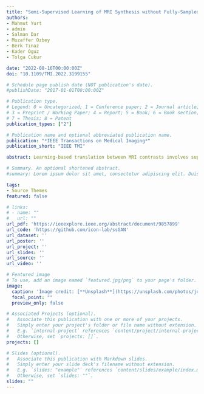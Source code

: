```yaml
---
title: "Semi-Supervised Learning of MRI Synthesis without Fully-Sampled Ground Truths"
authors:
- Mahmut Yurt
- admin
- Salman Dar
- Muzaffer Ozbey
- Berk Tınaz
- Kader Oguz
- Tolga Cukur

date: "2022-08-16T00:00:00Z"
doi: "10.1109/TMI.2022.3199155"

# Schedule page publish date (NOT publication's date).
#publishDate: "2017-01-01T00:00:00Z"

# Publication type.
# Legend: 0 = Uncategorized; 1 = Conference paper; 2 = Journal article;
# 3 = Preprint / Working Paper; 4 = Report; 5 = Book; 6 = Book section;
# 7 = Thesis; 8 = Patent
publication_types: ["2"]

# Publication name and optional abbreviated publication name.
publication: "*IEEE Transactions on Medical Imaging*"
publication_short: "IEEE TMI"

abstract: Learning-based translation between MRI contrasts involves supervised deep models trained using high-quality source- and target-contrast images derived from fully-sampled acquisitions, which might be difficult to collect under limitations on scan costs or time. To facilitate curation of training sets, here we introduce the first semi-supervised model for MRI contrast translation (ssGAN) that can be trained directly using undersampled k-space data. To enable semi-supervised learning on undersampled data, ssGAN introduces novel multi-coil losses in image, k-space, and adversarial domains. The multi-coil losses are selectively enforced on acquired k-space samples unlike traditional losses in single-coil synthesis models. Comprehensive experiments on retrospectively undersampled multi-contrast brain MRI datasets are provided. Our results demonstrate that ssGAN yields on par performance to a supervised model, while outperforming single-coil models trained on coil-combined magnitude images. It also outperforms cascaded reconstruction-synthesis models where a supervised synthesis model is trained following self-supervised reconstruction of undersampled data. Thus, ssGAN holds great promise to improve the feasibility of learning-based multi-contrast MRI synthesis.

# Summary. An optional shortened abstract.
#summary: Lorem ipsum dolor sit amet, consectetur adipiscing elit. Duis posuere tellus ac convallis placerat. Proin tincidunt magna sed ex sollicitudin condimentum.

tags:
- Source Themes
featured: false

# links:
# - name: ""
#   url: ""
url_pdf: 'https://ieeexplore.ieee.org/abstract/document/9857899'
url_code: 'https://github.com/icon-lab/ssGAN'
url_dataset: ''
url_poster: ''
url_project: ''
url_slides: ''
url_source: ''
url_video: ''

# Featured image
# To use, add an image named `featured.jpg/png` to your page's folder. 
image:
  caption: 'Image credit: [**Unsplash**](https://unsplash.com/photos/jdD8gXaTZsc)'
  focal_point: ""
  preview_only: false

# Associated Projects (optional).
#   Associate this publication with one or more of your projects.
#   Simply enter your project's folder or file name without extension.
#   E.g. `internal-project` references `content/project/internal-project/index.md`.
#   Otherwise, set `projects: []`.
projects: []

# Slides (optional).
#   Associate this publication with Markdown slides.
#   Simply enter your slide deck's filename without extension.
#   E.g. `slides: "example"` references `content/slides/example/index.md`.
#   Otherwise, set `slides: ""`.
slides: ""
---
```


